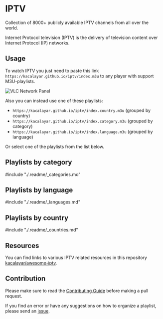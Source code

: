 # IPTV

Collection of 8000+ publicly available IPTV channels from all over the world.

Internet Protocol television (IPTV) is the delivery of television content over Internet Protocol (IP) networks.

## Usage

To watch IPTV you just need to paste this link `https://kacalayar.github.io/iptv/index.m3u` to any player with support M3U-playlists.

![VLC Network Panel](preview.png)

Also you can instead use one of these playlists:

- `https://kacalayar.github.io/iptv/index.country.m3u` (grouped by country)
- `https://kacalayar.github.io/iptv/index.category.m3u` (grouped by category)
- `https://kacalayar.github.io/iptv/index.language.m3u` (grouped by language)

Or select one of the playlists from the list below.

## Playlists by category

#include "./.readme/\_categories.md"

## Playlists by language

#include "./.readme/\_languages.md"

## Playlists by country

#include "./.readme/\_countries.md"

## Resources

You can find links to various IPTV related resources in this repository [kacalayar/awesome-iptv](https://github.com/kacalayar/awesome-iptv).

## Contribution

Please make sure to read the [Contributing Guide](.github/CONTRIBUTING.md) before making a pull request.

If you find an error or have any suggestions on how to organize a playlist, please send an [issue](https://github.com/kacalayar/iptv/issues).
